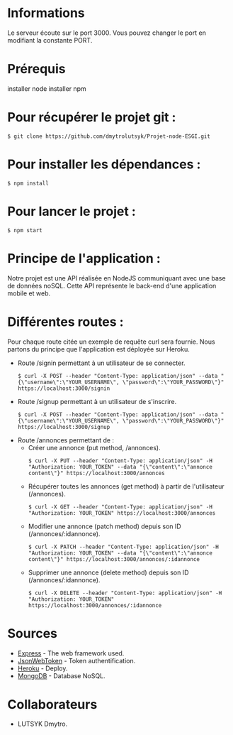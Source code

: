 # Informations

Le serveur écoute sur le port 3000. Vous pouvez changer le port en modifiant la constante PORT.

# Prérequis

installer node
installer npm

# Pour récupérer le projet git : 
```
$ git clone https://github.com/dmytrolutsyk/Projet-node-ESGI.git
```

# Pour installer les dépendances :
```
$ npm install
```

# Pour lancer le projet :
```
$ npm start
```

# Principe de l'application :

Notre projet est une API réalisée en NodeJS communiquant avec une base de données noSQL. Cette API représente le back-end d'une application mobile et web.

# Différentes routes :

Pour chaque route citée un exemple de requête curl sera fournie. Nous partons du principe que l'application est déployée sur Heroku.

* Route /signin permettant à un utilisateur de se connecter.
	```
	$ curl -X POST --header "Content-Type: application/json" --data "{\"username\":\"YOUR_USERNAME\", \"password\":\"YOUR_PASSWORD\"}" https://localhost:3000/signin
	```
* Route /signup permettant à un utilisateur de s'inscrire.
	```
	$ curl -X POST --header "Content-Type: application/json" --data "{\"username\":\"YOUR_USERNAME\", \"password\":\"YOUR_PASSWORD\"}" https://localhost:3000/signup
	```
* Route /annonces permettant de :
	* Créer une annonce (put method, /annonces).
		```
		$ curl -X PUT --header "Content-Type: application/json" -H "Authorization: YOUR_TOKEN" --data "{\"content\":\"annonce content\"}" https://localhost:3000/annonces
		```
	* Récupérer toutes les annonces (get method) à partir de l'utilisateur (/annonces).
		```
		$ curl -X GET --header "Content-Type: application/json" -H "Authorization: YOUR_TOKEN" https://localhost:3000/annonces
		```
	* Modifier une annonce (patch method) depuis son ID (/annonces/:idannonce).
		```
		$ curl -X PATCH --header "Content-Type: application/json" -H "Authorization: YOUR_TOKEN" --data "{\"content\":\"annonce content\"}" https://localhost:3000/annonces/:idannonce
		```
	* Supprimer une annonce (delete method) depuis son ID (/annonces/:idannonce).
		```
		$ curl -X DELETE --header "Content-Type: application/json" -H "Authorization: YOUR_TOKEN" https://localhost:3000/annonces/:idannonce
		```

# Sources

* [Express](https://expressjs.com/en/api.html) - The web framework used.
* [JsonWebToken](https://github.com/auth0/node-jsonwebtoken) - Token authentification.
* [Heroku](https://dashboard.heroku.com/apps) - Deploy.
* [MongoDB](https://www.mongodb.com) - Database NoSQL.

# Collaborateurs

* LUTSYK Dmytro.
